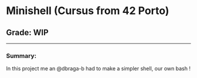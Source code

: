 # **Minishell (Cursus from 42 Porto)**
## **Grade: WIP**
---
### **Summary:**
In this project me an @dbraga-b had to make a simpler shell, our own bash !
